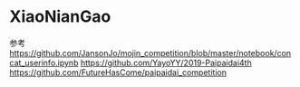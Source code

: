 # XiaoNianGao
参考 https://github.com/JansonJo/mojin_competition/blob/master/notebook/concat_userinfo.ipynb
https://github.com/YayoYY/2019-Paipaidai4th
https://github.com/FutureHasCome/paipaidai_competition
